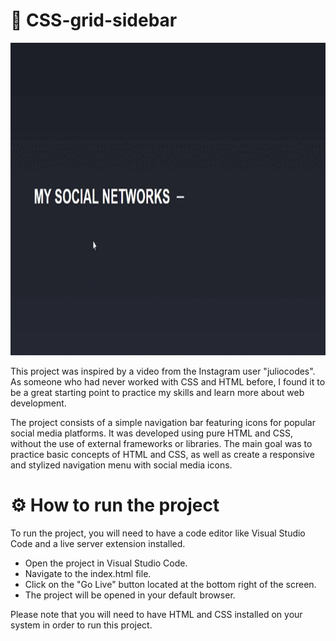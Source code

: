 # 📃 CSS-grid-sidebar
<p align="center">
	<img width="1000" height="500" src="src\assets\operation.gif">
</p>

This project was inspired by a video from the Instagram user "juliocodes". As someone who had never worked with CSS and HTML before, I found it to be a great starting point to practice my skills and learn more about web development.


The project consists of a simple navigation bar featuring icons for popular social media platforms. It was developed using pure HTML and CSS, without the use of external frameworks or libraries. The main goal was to practice basic concepts of HTML and CSS, as well as create a responsive and stylized navigation menu with social media icons.

# ⚙️ How to run the project

To run the project, you will need to have a code editor like Visual Studio Code and a live server extension installed.

* Open the project in Visual Studio Code.
*  Navigate to the index.html file.
* Click on the "Go Live" button located at the bottom right of the screen.
* The project will be opened in your default browser.

Please note that you will need to have HTML and CSS installed on your system in order to run this project.



